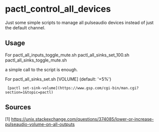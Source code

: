 # pactl_control_all_devices
Just some simple scripts to manage all pulseaudio devices instead of just the default channel.

## Usage
For 
	pactl_all_inputs_toggle_mute.sh
	pactl_all_sinks_set_100.sh
	pactl_all_sinks_toggle_mute.sh

a simple call to the script is enough. 

For 
	pactl_all_sinks_set.sh [VOLUME]  (default: '+5%')
	
	 [pactl set-sink-volume](https://www.gsp.com/cgi-bin/man.cgi?section=1&topic=pactl) 


## Sources
[1] https://unix.stackexchange.com/questions/374085/lower-or-increase-pulseaudio-volume-on-all-outputs
